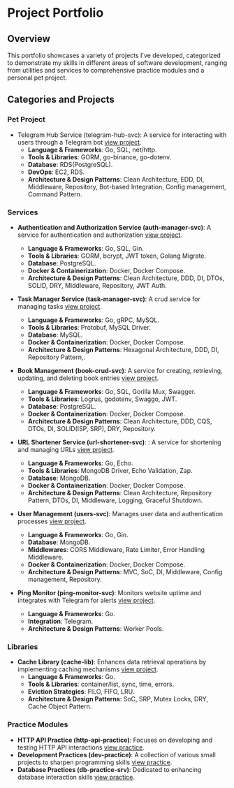 # Project Portfolio

## Overview
This portfolio showcases a variety of projects I've developed, categorized to demonstrate my skills in different areas of software development, ranging from utilities and services to comprehensive practice modules and a personal pet project.

## Categories and Projects

### Pet Project

- Telegram Hub Service (telegram-hub-svc): A service for interacting with users through a Telegram bot [view project](https://github.com/bohexists/telegram-hub-svc).
  - **Language & Frameworks**: Go, SQL, net/http.
  - **Tools & Libraries**: GORM, go-binance, go-dotenv.
  - **Database**: RDS(PostgreSQL).
  - **DevOps**: EC2, RDS.
  - **Architecture & Design Patterns**: Clean Architecture, EDD, DI, Middleware, Repository, Bot-based Integration, Config management, Command Pattern.

### Services

- **Authentication and Authorization Service (auth-manager-svc)**: A service for authentication and authorization [view project](https://github.com/bohexists/auth-manager-svc).
  - **Language & Frameworks**: Go, SQL, Gin.
  - **Tools & Libraries**: GORM, bcrypt, JWT token, Golang Migrate.
  - **Database**: PostgreSQL.
  - **Docker & Containerization**: Docker, Docker Compose.
  - **Architecture & Design Patterns**: Clean Architecture, DDD, DI, DTOs, SOLID, DRY, Middleware, Repository, JWT Auth.

- **Task Manager Service (task-manager-svc)**: A crud service for managing tasks [view project](https://github.com/bohexists/auth-manager-svc).
  - **Language & Frameworks**: Go, gRPC, MySQL.
  - **Tools & Libraries**: Protobuf, MySQL Driver.
  - **Database**: MySQL.
  - **Docker & Containerization**: Docker, Docker Compose.
  - **Architecture & Design Patterns**: Hexagonal Architecture, DDD, DI, Repository Pattern,.

- **Book Management (book-crud-svc)**: A service for creating, retrieving, updating, and deleting book entries [view project](https://github.com/bohexists/book-crud-svc).
  - **Language & Frameworks**: Go, SQL, Gorilla Mux, Swagger.
  - **Tools & Libraries**: Logrus, godotenv, Swaggo, JWT.
  - **Database**: PostgreSQL.
  - **Docker & Containerization**: Docker, Docker Compose.
  - **Architecture & Design Patterns**: Clean Architecture, DDD, CQS, DTOs, DI, SOLID(ISP, SRP), DRY, Repository.


- **URL Shortener Service (url-shortener-svc)**: : A service for shortening and managing URLs [view project](https://github.com/bohexists/url-shortener-svc).
  - **Language & Frameworks**: Go, Echo.
  - **Tools & Libraries**: MongoDB Driver, Echo Validation, Zap.
  - **Database**: MongoDB.
  - **Docker & Containerization**: Docker, Docker Compose.
  - **Architecture & Design Patterns**: Clean Architecture, Repository Pattern, DTOs, DI, Middleware, Logging, Graceful Shutdown.


- **User Management (users-svc)**: Manages user data and authentication processes [view project](https://github.com/bohexists/users-svc).
    - **Language & Frameworks**: Go, Gin.
    - **Database**: MongoDB.
    - **Middlewares**: CORS Middleware, Rate Limiter, Error Handling Middleware.
    - **Docker & Containerization**: Docker, Docker Compose.
    - **Architecture & Design Patterns**: MVC, SoC, DI, Middleware, Config management, Repository.
  

- **Ping Monitor (ping-monitor-svc)**: Monitors website uptime and integrates with Telegram for alerts [view project](https://github.com/bohexists/ping-monitor-svc).
   - **Language & Frameworks**: Go.
   - **Integration**: Telegram.
   - **Architecture & Design Patterns**: Worker Pools.


### Libraries
- **Cache Library (cache-lib)**: Enhances data retrieval operations by implementing caching mechanisms [view project](https://github.com/bohexists/cache-lib).
   - **Language & Frameworks**: Go.
   - **Tools & Libraries**: container/list, sync, time, errors.
   - **Eviction Strategies**: FILO, FIFO, LRU.
   - **Architecture & Design Patterns**: SoC, SRP, Mutex Locks, DRY, Cache Object Pattern.

### Practice Modules
- **HTTP API Practice (http-api-practice)**: Focuses on developing and testing HTTP API interactions [view practice](https://github.com/bohexists/http-api-practice).
- **Development Practices (dev-practice)**: A collection of various small projects to sharpen programming skills [view practice](https://github.com/bohexists/dev-practice).
- **Database Practices (db-practice-srv)**: Dedicated to enhancing database interaction skills [view practice](https://github.com/bohexists/db-practice-srv).

